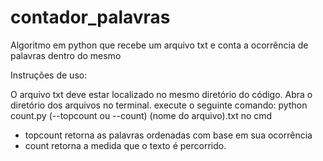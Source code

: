 # contador_palavras
Algoritmo em python que recebe um arquivo txt e conta a ocorrência de palavras dentro do mesmo

Instruções de uso:

O arquivo txt deve estar localizado no mesmo diretório do código.
Abra o diretório dos arquivos no terminal.
execute  o seguinte comando:
python count.py (--topcount ou --count) (nome do arquivo).txt no cmd

- topcount retorna as palavras ordenadas com base em sua ocorrência
- count retorna a medida que o texto é percorrido.
